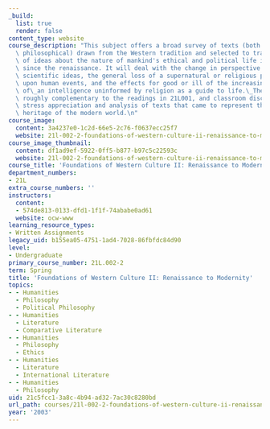 ```yaml
---
_build:
  list: true
  render: false
content_type: website
course_description: "This subject offers a broad survey of texts (both literary and\
  \ philosophical) drawn from the Western tradition and selected to trace the growth\
  \ of ideas about the nature of mankind's ethical and political life in the West\
  \ since the renaissance. It will deal with the change in perspective imposed by\
  \ scientific ideas, the general loss of a supernatural or religious perspective\
  \ upon human events, and the effects for good or ill of the increasing authority\
  \ of\_an intelligence uninformed by religion as a guide to life.\_The readings are\
  \ roughly complementary to the readings in 21L001, and classroom discussion will\
  \ stress appreciation and analysis of texts that came to represent the cultural\
  \ heritage of the modern world.\n"
course_image:
  content: 3a4237e0-1c2d-66e5-2c76-f0637ecc25f7
  website: 21l-002-2-foundations-of-western-culture-ii-renaissance-to-modernity-spring-2003
course_image_thumbnail:
  content: df1ad9ef-5922-0ff5-b877-b97c5c22593c
  website: 21l-002-2-foundations-of-western-culture-ii-renaissance-to-modernity-spring-2003
course_title: 'Foundations of Western Culture II: Renaissance to Modernity'
department_numbers:
- 21L
extra_course_numbers: ''
instructors:
  content:
  - 574de813-0133-dfd1-1f1f-74ababe0ad61
  website: ocw-www
learning_resource_types:
- Written Assignments
legacy_uid: b155ea05-4751-1ad4-7028-86fbfdc84d90
level:
- Undergraduate
primary_course_number: 21L.002-2
term: Spring
title: 'Foundations of Western Culture II: Renaissance to Modernity'
topics:
- - Humanities
  - Philosophy
  - Political Philosophy
- - Humanities
  - Literature
  - Comparative Literature
- - Humanities
  - Philosophy
  - Ethics
- - Humanities
  - Literature
  - International Literature
- - Humanities
  - Philosophy
uid: 21c5fcc1-3a8c-4b94-ad32-7ac30c8280bd
url_path: courses/21l-002-2-foundations-of-western-culture-ii-renaissance-to-modernity-spring-2003
year: '2003'
---
```


